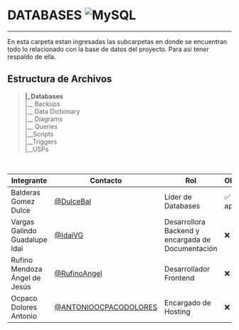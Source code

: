 # DATABASES ![MySQL](https://img.shields.io/badge/MySQL-005C84?style=for-the-badge&logo=mysql&logoColor=white)
---
En esta carpeta estan ingresadas las subcarpetas en donde se encuentran todo lo relacionado con la base de datos del proyecto. Para asi tener respaldo de ella.

   ## Estructura de Archivos
   >**|_Databases** <br>
   >|__ Backups<br>
   >|__ Data Dictionary<br>
   >|__ Diagrams<br>
   >|__ Queries <br>
   >|__Scripts<br>
   >|__Triggers<br>
   >|__USPs<br>
   <br> 

   
   |Integrante|Contacto|Rol|Observaciones|
   |----------|--------|---|-------------|
   |Balderas Gomez Dulce|[@DulceBal](https://github.com/Josue-Martinez-Otero)|Líder de Databases|✅ Revisado y aprobado.|
   |Vargas Galindo Guadalupe Idai  |[@IdaiVG](https://github.com/IdaiVG)|Desarrollora Backend y encargada de Documentación|❌ Sin comentar|
   |Rufino Mendoza Ángel de Jesús|[@RufinoAngel](https://github.com/RufinoAngel)|Desarrollador Frontend|❌ Sin comentar|
   |Ocpaco Dolores Antonio |[@ANTONIOOCPACODOLORES](https://github.com/ANTONIOOCPACODOLORES)|Encargado de Hosting|❌ Sin comentar|